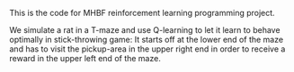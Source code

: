 This is the code for MHBF reinforcement learning programming project. 

We simulate a rat in a T-maze and use Q-learning to let it learn to behave optimally in stick-throwing game: It starts off at the lower end of the maze and has to visit the pickup-area in the upper right end in order to receive a reward in the upper left end of the maze. 
